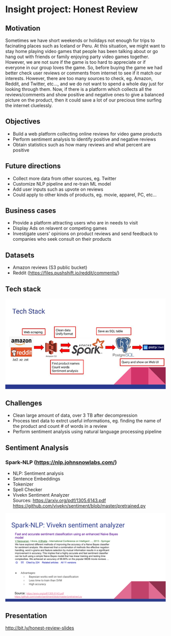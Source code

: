 # Insight project: Honest Review 

## Motivation
Sometimes we have short weekends or holidays not enough for trips to facinating places such as Iceland or Peru. At this situation, we might want to stay home playing video games that people has been talking about or go hang out with friends or family enjoying party video games together. However, we are not sure if the game is too hard to appreciate or if everyone in our group loves the game. So, before buying the game we had better check user reviews or comments from internet to see if it match our interests. However, there are too many sources to check, eg. Amazon, Reddit, and Twitter, etc..., and we do not want to spend a whole day just for looking through them. Now, if there is a platform which collects all the reviews/comments and show positive and negative ones to give a balanced picture on the product, then it could save a lot of our precious time surfing the internet cluelessly.

## Objectives
  - Build a web platform collecting online reviews for video game products
  - Perform sentiment analysis to identify positive and negative reviews
  - Obtain statistics such as how many reviews and what percent are positive

## Future directions
  - Collect more data from other sources, eg. Twitter
  - Customize NLP pipeline and re-train ML model
  - Add user inputs such as upvote on reviews
  - Could apply to other kinds of products, eg. movie, apparel, PC, etc...
  
## Business cases
  - Provide a platform attracting users who are in needs to visit
  - Display Ads on relavent or competing games
  - Investigate users' opinions on product reviews and send feedback to companies who seek consult on their products
  
## Datasets
  - Amazon reviews (S3 public bucket)
  - Reddit (https://files.pushshift.io/reddit/comments/)

## Tech stack
  ![](/fig/HonestReview_tech_stack.jpg)

## Challenges
  - Clean large amount of data, over 3 TB after decompression
  - Process text data to extrct useful informations, eg. finding the name of the product and count # of words in a review
  - Perform sentiment analysis using natural language processing pipeline
  
## Sentiment Analysis
  ### Spark-NLP (https://nlp.johnsnowlabs.com/)
  - NLP: Sentiment analysis 
  - Sentence Embeddings
  - Tokenizer
  - Spell Checker
  - Vivekn Sentiment Analyzer  
    Sources:
    https://arxiv.org/pdf/1305.6143.pdf  
    https://github.com/vivekn/sentiment/blob/master/pretrained.py  

  ![](/fig/Vivekn_Sentiment_Analysis.png)

## Presentation
http://bit.ly/honest-review-slides
